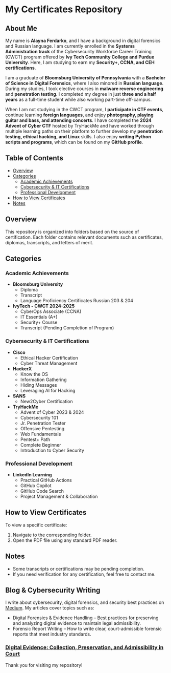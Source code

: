 # My Certificates Repository

## About Me
My name is **Alayna Ferdarko**, and I have a background in digital forensics and Russian language. I am currently enrolled in the **Systems Administration track** of the Cybersecurity Workforce Career Training (CWCT) program offered by **Ivy Tech Community College and Purdue University**. Here, I am studying to earn my **Security+, CCNA, and CEH certifications**. 

I am a graduate of **Bloomsburg University of Pennsylvania** with a **Bachelor of Science in Digital Forensics**, where I also minored in **Russian language**. During my studies, I took elective courses in **malware reverse engineering** and **penetration testing**. I completed my degree in just **three and a half years** as a full-time student while also working part-time off-campus.

When I am not studying in the CWCT program, I **participate in CTF events**, continue learning **foreign languages**, and enjoy **photography, playing guitar and bass, and attending concerts**. I have completed the **2024 Advent of Cyber CTF** hosted by TryHackMe and have worked through multiple learning paths on their platform to further develop my **penetration testing, ethical hacking, and Linux** skills. I also enjoy **writing Python scripts and programs**, which can be found on my **GitHub profile**.

## Table of Contents
- [Overview](#overview)
- [Categories](#categories)
  - [Academic Achievements](#academic-achievements)
  - [Cybersecurity & IT Certifications](#cybersecurity--it-certifications)
  - [Professional Development](#professional-development)
- [How to View Certificates](#how-to-view-certificates)
- [Notes](#notes)

## Overview
This repository is organized into folders based on the source of certification. Each folder contains relevant documents such as certificates, diplomas, transcripts, and letters of merit.

## Categories

### Academic Achievements
- **Bloomsburg University**
  - Diploma
  - Transcript
  - Language Proficiency Certificates Russian 203 & 204
- **IvyTech - CWCT 2024-2025**
  - CyberOps Associate (CCNA)
  - IT Essentials (A+)
  - Security+ Course
  - Transcript (Pending Completion of Program)

### Cybersecurity & IT Certifications
- **Cisco**
  - Ethical Hacker Certification
  - Cyber Threat Management
- **HackerX**
  - Know the OS
  - Information Gathering
  - Hiding Messages
  - Leveraging AI for Hacking
- **SANS**
  - New2Cyber Certification
- **TryHackMe**
  - Advent of Cyber 2023 & 2024
  - Cybersecurity 101
  - Jr. Penetration Tester
  - Offensive Pentesting
  - Web Fundamentals
  - Pentest+ Path
  - Complete Beginner
  - Introduction to Cyber Security

### Professional Development
- **LinkedIn Learning**
  - Practical GitHub Actions
  - GitHub Copilot
  - GitHub Code Search
  - Project Management & Collaboration

## How to View Certificates
To view a specific certificate:
1. Navigate to the corresponding folder.
2. Open the PDF file using any standard PDF reader.

## Notes
- Some transcripts or certifications may be pending completion.
- If you need verification for any certification, feel free to contact me.

## Blog & Cybersecurity Writing
I write about cybersecurity, digital forensics, and security best practices on [Medium](https://medium.com/@alaynavendetta). My articles cover topics such as:
- Digital Forensics & Evidence Handling – Best practices for preserving and analyzing digital evidence to maintain legal admissibility.
- Forensic Report Writing – How to write clear, court-admissible forensic reports that meet industry standards.
 ### [Digital Evidence: Collection, Preservation, and Admissibility in Court](https://medium.com/@alaynavendetta/digital-evidence-5e8d6254da60)

Thank you for visiting my repository!

